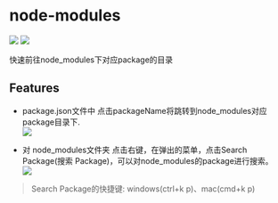 # node-modules
![](https://vsmarketplacebadge.apphb.com/version/zyrong.node-modules.svg)
![](https://vsmarketplacebadge.apphb.com/installs/zyrong.node-modules.svg)

快速前往node_modules下对应package的目录


## Features

- package.json文件中 点击packageName将跳转到node_modules对应package目录下.   
![](https://github.com/zyrong/vscode-node-modules/blob/master/images/1.gif)

- 对 node_modules文件夹 点击右键，在弹出的菜单，点击Search Package(搜索 Package)，可以对node_modules的package进行搜索。   
![](https://github.com/zyrong/vscode-node-modules/blob/master/images/2.gif)

> Search Package的快捷键: windows(ctrl+k p)、mac(cmd+k p)




